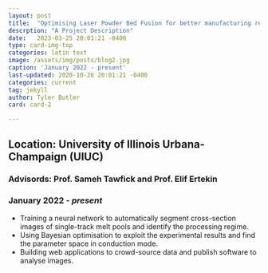 ```yaml
---
layout: post
title:  "Optimising Laser Powder Bed Fusion for better manufacturing regimes"
descrption: "A Project Description"
date:   2023-03-25 20:01:21 -0400
type: card-img-top
categories: latin text
image: /assets/img/posts/blog2.jpg
caption: 'January 2022 - present'
last-updated: 2020-10-26 20:01:21 -0400
categories: current
tag: jekyll
author: Tyler Butler
card: card-2

---
```

## Location: University of Illinois Urbana-Champaign (UIUC)
### Advisords: Prof. Sameh Tawfick and Prof. Elif Ertekin
### January 2022 - _present_
- Training a neural network to automatically segment cross-section images of single-track melt pools and identify the processing regime.
- Using Bayesian optimisation to exploit the experimental results and find the parameter space in conduction mode.
- Building web applications to crowd-source data and publish software to analyse images.